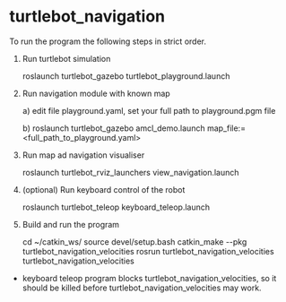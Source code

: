 turtlebot_navigation
====================
To run the program the following steps in strict order.

1) Run turtlebot simulation
    
    roslaunch turtlebot_gazebo turtlebot_playground.launch

2) Run navigation module with known map

    a) edit file playground.yaml, set your full path to playground.pgm file
    
    b) roslaunch turtlebot_gazebo amcl_demo.launch map_file:=<full_path_to_playground.yaml>

3) Run map ad navigation visualiser
  
    roslaunch turtlebot_rviz_launchers view_navigation.launch

4) (optional) Run keyboard control of the robot

    roslaunch turtlebot_teleop keyboard_teleop.launch

5) Build and run the program

    cd ~/catkin_ws/
    source devel/setup.bash
    catkin_make --pkg turtlebot_navigation_velocities
    rosrun turtlebot_navigation_velocities turtlebot_navigation_velocities

* keyboard teleop program blocks turtlebot_navigation_velocities, so it should be killed before turtlebot_navigation_velocities may work.
